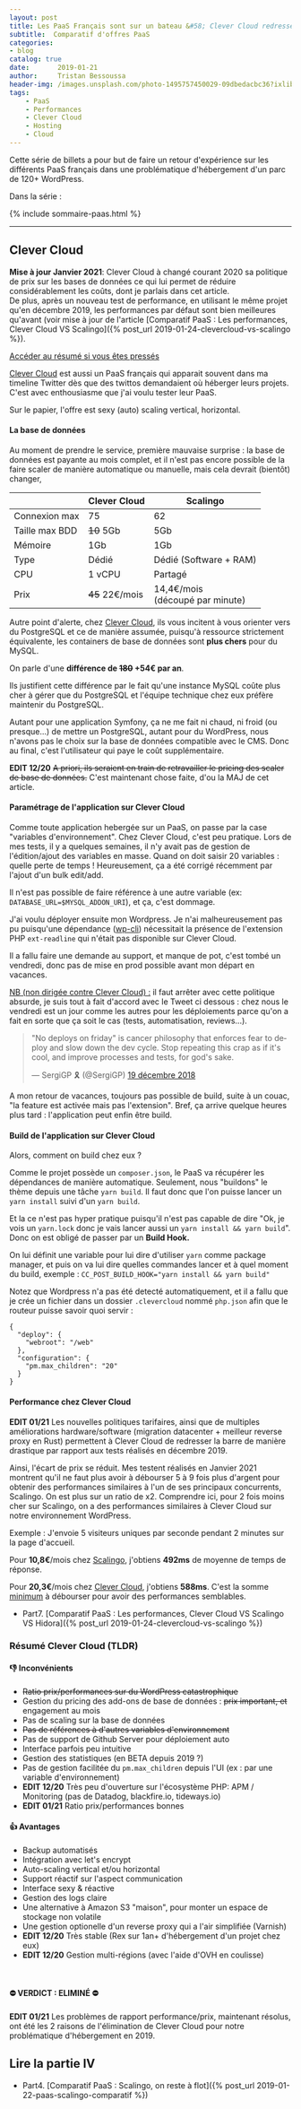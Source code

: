 ```yaml
---
layout: post
title: Les PaaS Français sont sur un bateau &#58; Clever Cloud redresse la barre
subtitle:  Comparatif d'offres PaaS
categories:
- blog
catalog: true
date:       2019-01-21
author:     Tristan Bessoussa
header-img: /images.unsplash.com/photo-1495757450029-09dbedacbc36?ixlib=rb-1.2.1&ixid=eyJhcHBfaWQiOjEyMDd9&auto=format&fit=crop&w=2089&q=80
tags:
    - PaaS
    - Performances
    - Clever Cloud
    - Hosting
    - Cloud
---
```



Cette série de billets a pour but de faire un retour d'expérience sur les différents PaaS français dans une problématique d'hébergement d'un parc de 120+ WordPress.

Dans la série :

{% include sommaire-paas.html %}

---


## Clever Cloud


**Mise à jour Janvier 2021**: Clever Cloud à changé courant 2020 sa politique de prix sur les bases de données ce qui lui permet de réduire considérablement les coûts, dont je parlais dans cet article. <br>
De plus, après un nouveau test de performance, en utilisant le même projet qu'en décembre 2019, les performances par défaut sont bien meilleures qu'avant (voir mise à jour de l'article [Comparatif PaaS : Les performances, Clever Cloud VS Scalingo]({% post_url 2019-01-24-clevercloud-vs-scalingo %}).

[Accéder au résumé si vous êtes pressés](#résumé-clever-cloud-tldr)



[Clever Cloud](https://www.clever-cloud.com/) est aussi un PaaS français qui apparait souvent dans ma timeline Twitter dès que des twittos demandaient où héberger leurs projets. C'est avec enthousiasme que j'ai voulu tester leur PaaS.

Sur le papier, l'offre est sexy   (auto) scaling vertical, horizontal.

#### La base de données

Au moment de prendre le service, première mauvaise surprise : la base de données est payante au mois complet, et il n'est pas encore possible de la faire scaler de manière automatique ou manuelle, mais cela devrait (bientôt) changer, 

|                | Clever Cloud    | Scalingo                             |
| -------------- | --------------- | ------------------------------------ |
| Connexion max  | 75              | 62                                   |
| Taille max BDD | ~~10~~ 5Gb            | 5Gb                                  |
| Mémoire        | 1Gb             | 1Gb                                  |
| Type           | Dédié           | Dédié (Software + RAM)               |
| CPU            | 1 vCPU          | Partagé                              |
| Prix           | ~~45~~ 22€/mois <br /> | 14,4€/mois<br />(découpé par minute) |


Autre point d'alerte, chez [Clever Cloud](https://www.clever-cloud.com/), ils vous incitent à vous orienter vers du PostgreSQL et ce de manière assumée, puisqu'à ressource strictement équivalente, les containers de base de données sont **plus chers** pour du MySQL.

On parle d'une **différence de ~~180~~ +54€ par an**.

Ils justifient cette différence par le fait qu'une instance MySQL coûte plus cher à gérer que du PostgreSQL et l'équipe technique chez eux préfère maintenir du PostgreSQL.

Autant pour une application Symfony, ça ne me fait ni chaud, ni froid (ou presque...) de mettre un PostgreSQL, autant pour du WordPress, nous n'avons pas le choix sur la base de données compatible avec le CMS. Donc au final, c'est l'utilisateur qui paye le coût supplémentaire.

**EDIT 12/20** ~~A priori, ils seraient en train de retravailler le pricing des scaler de base de données.~~ C'est maintenant chose faite, d'ou la MAJ de cet article.


#### Paramétrage de l'application sur Clever Cloud

Comme toute application hebergée sur un PaaS, on passe par la case "variables d'environnement". Chez Clever Cloud, c'est peu pratique. Lors de mes tests, il y a quelques semaines, il n'y avait pas de gestion de l'édition/ajout des variables en masse. Quand on doit saisir 20 variables : quelle perte de temps ! Heureusement, ça a été corrigé récemment par l'ajout d'un bulk edit/add.

Il n'est pas possible de faire référence à une autre variable (ex: `DATABASE_URL=$MYSQL_ADDON_URI`), et ça, c'est dommage.

J'ai voulu déployer ensuite mon Wordpress. Je n'ai malheureusement pas pu puisqu'une dépendance ([wp-cli](https://github.com/wp-cli/wp-cli)) nécessitait la présence de l'extension PHP `ext-readline` qui n'était pas disponible sur Clever Cloud.

Il a fallu faire une demande au support, et manque de pot, c'est tombé un vendredi, donc pas de mise en prod possible avant mon départ en vacances.

<u>NB (non dirigée contre Clever Cloud) :</u> il faut arrêter avec cette politique absurde, je suis tout à fait d'accord avec le Tweet ci dessous : chez nous le vendredi est un jour comme les autres pour les déploiements parce qu'on a fait en sorte que ça soit le cas (tests, automatisation, reviews...).


<blockquote class="twitter-tweet" data-lang="fr"><p lang="en" dir="ltr">&quot;No deploys on friday&quot; is cancer philosophy that enforces fear to deploy and slow down the dev cycle. Stop repeating this crap as if it&#39;s cool, and improve processes and tests, for god&#39;s sake.</p>&mdash; SergiGP 🎗 (@SergiGP) <a href="https://twitter.com/SergiGP/status/1075417087714181120?ref_src=twsrc%5Etfw">19 décembre 2018</a></blockquote>
<script async src="https://platform.twitter.com/widgets.js" charset="utf-8"></script>

A mon retour de vacances, toujours pas possible de build, suite à un couac, "la feature est activée mais pas l'extension". Bref, ça arrive quelque heures plus tard : l'application peut enfin être build.



#### Build de l'application sur Clever Cloud

Alors, comment on build chez eux ?

Comme le projet possède un `composer.json`, le PaaS va récupérer les dépendances de manière automatique. Seulement, nous "buildons" le thème depuis une tâche `yarn build`. Il faut donc que l'on puisse lancer un `yarn install` suivi d'un `yarn build`.

Et la ce n'est pas hyper pratique puisqu'il n'est pas capable de dire "Ok, je vois un `yarn.lock` donc je vais lancer aussi un `yarn install && yarn build`". Donc on est obligé de passer par un **Build Hook.**

On lui définit une variable pour lui dire d'utiliser `yarn` comme package manager, et puis on va lui dire quelles commandes lancer et à quel moment du build, exemple : `CC_POST_BUILD_HOOK="yarn install && yarn build"`

Notez que Wordpress n'a pas été detecté automatiquement, et il a fallu que je crée un fichier dans un dossier `.clevercloud` nommé `php.json` afin que le routeur puisse savoir quoi servir :

```
{
  "deploy": {
    "webroot": "/web"
  },
  "configuration": {
    "pm.max_children": "20"
  }
}
```



#### Performance chez Clever Cloud

**EDIT 01/21** Les nouvelles politiques tarifaires, ainsi que de multiples améliorations hardware/software (migration datacenter + meilleur reverse proxy en Rust) permettent à Clever Cloud de redresser la barre de manière drastique par rapport aux tests réalisés en décembre 2019.

Ainsi, l'écart de prix se réduit. Mes testent réalisés en Janvier 2021 montrent qu'il ne faut plus avoir à débourser 5 à 9 fois plus d'argent pour obtenir des performances similaires à l'un de ses principaux concurrents, Scalingo. 
On est plus sur un ratio de x2. Comprendre ici, pour 2 fois moins cher sur Scalingo, on a des performances similaires à Clever Cloud sur notre environnement WordPress.

Exemple : J'envoie 5 visiteurs uniques par seconde pendant 2 minutes sur la page d'accueil.

Pour **10,8€**/mois chez <u>Scalingo</u>, j'obtiens **492ms** de moyenne de temps de réponse.

Pour **20,3€**/mois chez <u>Clever Cloud</u>, j'obtiens **588ms**. C'est la somme <u>minimum</u> à débourser pour avoir des performances semblables.

* Part7. [Comparatif PaaS : Les performances, Clever Cloud VS Scalingo VS Hidora]({% post_url 2019-01-24-clevercloud-vs-scalingo %})


### Résumé Clever Cloud (TLDR)

####  👎 Inconvénients

- ~~Ratio prix/performances sur du WordPress catastrophique~~
- Gestion du pricing des add-ons de base de données : ~~prix important, et~~ engagement au mois
- Pas de scaling sur la base de données
- ~~Pas de références à d'autres variables d'environnement~~
- Pas de support de Github Server pour déploiement auto
- Interface parfois peu intuitive
- Gestion des statistiques (en BETA depuis 2019 ?)
- Pas de gestion facilitée du `pm.max_children` depuis l'UI (ex : par une variable d'environnement)
- **EDIT 12/20** Très peu d'ouverture sur l'écosystème PHP: APM / Monitoring (pas de Datadog, blackfire.io, tideways.io)
- **EDIT 01/21** Ratio prix/performances bonnes

#### 👍 Avantages

- Backup automatisés
- Intégration avec let's encrypt
- Auto-scaling vertical et/ou horizontal
- Support réactif sur l'aspect communication
- Interface sexy & réactive
- Gestion des logs claire
- Une alternative à Amazon S3 "maison", pour monter un espace de stockage non volatile
- Une gestion optionelle d'un reverse proxy qui a l'air simplifiée (Varnish)
- **EDIT 12/20** Très stable (Rex sur 1an+ d'hébergement d'un projet chez eux)
- **EDIT 12/20** Gestion multi-régions (avec l'aide d'OVH en coulisse)

<br />

#### ⛔️ **VERDICT : ELIMINÉ** ⛔️

**EDIT 01/21** Les problèmes de rapport performance/prix, maintenant résolus, ont été les 2 raisons de l'élimination de Clever Cloud pour notre problématique d'hébergement en 2019. 

## Lire la partie IV

* Part4. [Comparatif PaaS : Scalingo, on reste à flot]({% post_url 2019-01-22-paas-scalingo-comparatif %})

<br />

